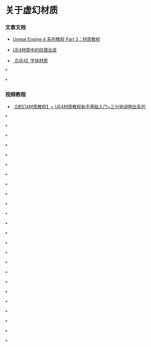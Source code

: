 # 关于虚幻材质
### 文章文档

* [Unreal Engine 4 系列教程 Part 3：材质教程](https://www.cnblogs.com/leoin2012/p/11713473.html)

* [UE4材质中的纹理合成](https://www.hanzhe.com/article/14)

* [【UE4】字体材质](https://www.cnblogs.com/timy/p/10299076.html)

*[]()

*[]()


### 视频教程

* [【虚幻4材质教程】+ UE4材质教程新手基础入门+三分钟讲明白系列](https://www.bilibili.com/video/BV1ZK411W7tt)

*[]()

*[]()

*[]()

*[]()

*[]()

*[]()

*[]()

*[]()

*[]()

*[]()

*[]()

*[]()

*[]()

*[]()

*[]()

*[]()

*[]()

*[]()

*[]()

*[]()

*[]()

*[]()

*[]()

*[]()
